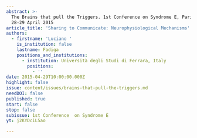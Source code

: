 ```yaml
---
abstract: >-
  The Brains that pull the Triggers. 1st Conference on Syndrome E, Paris IAS,
  28-29 April 2015 
article_title: 'Sharing to Communicate: Neurophysiological Mechanisms'
authors:
  - firstname: 'Luciano '
    is_institution: false
    lastname: Fadiga
    positions_and_institutions:
      - institution: Università degli Studi di Ferrara, Italy
        positions:
          - ''
date: 2015-04-29T10:00:00.000Z
highlight: false
issue: content/issues/brains-that-pull-the-triggers.md
needDOI: false
published: true
start: false
stop: false
subissue: 1st Conference  on Syndrome E
yt: j2KYDciL5ao

---
```

<Youtube yt="IqlQp5gyfts" caption ="Bioéthique et laïcité" start="false" stop="false"></Youtube>